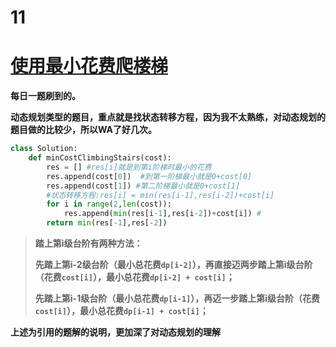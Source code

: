 # 11




# **[ 使用最小花费爬楼梯](https://leetcode-cn.com/problems/min-cost-climbing-stairs/)**

**每日一题刷到的。**

**动态规划类型的题目，重点就是找状态转移方程，因为我不太熟练，对动态规划的题目做的比较少，所以WA了好几次。**

```python
class Solution:
    def minCostClimbingStairs(cost):
        res = [] #res[i]就是到第i阶梯时最小的花费
        res.append(cost[0])  #到第一阶梯最小就是0+cost[0]
        res.append(cost[1]) #第二阶梯最小就是0+cost[1]
        #状态转移方程:res[i] = min(res[i-1],res[i-2])+cost[i]
        for i in range(2,len(cost)): 
            res.append(min(res[i-1],res[i-2])+cost[i]) #
        return min(res[-1],res[-2])
```

> **踏上第i级台阶有两种方法：**
>
> **先踏上第i-2级台阶（最小总花费`dp[i-2]`），再直接迈两步踏上第i级台阶（花费`cost[i]`），最小总花费`dp[i-2] + cost[i]`；**
>
> **先踏上第i-1级台阶（最小总花费`dp[i-1]`），再迈一步踏上第i级台阶（花费`cost[i]`），最小总花费`dp[i-1] + cost[i]`；**
>

**上述为引用的题解的说明，更加深了对动态规划的理解**



